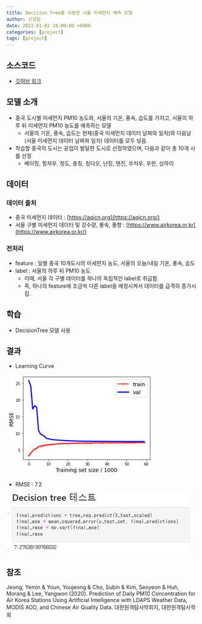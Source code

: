 ```yaml
---
title: Decision Tree를 이용한 서울 미세먼지 예측 모델
author: 신성일
date: 2022-01-02 18:00:00 +0900
categories: [project]
tags: [project]
---
```


## 소스코드

- [깃허브 링크](https://github.com/Seongil-Shin/machineLearnig)

## 모델 소개

- 중국 도시별 미세먼지 PM10 농도와, 서울의 기온, 풍속, 습도를 가지고, 서울의 하루 뒤 미세먼지 PM10 농도를 예측하는 모델
  - 서울의 기온, 풍속, 습도는 현재(중국 미세먼지 데이터 날짜와 일치)와 다음날(서울 미세먼지 데이터 날짜와 일치) 데이터를 모두 넣음.
- 학습할 중국의 도시는 공업이 발달한 도시로 선정하였으며, 다음과 같이 총 10개 시를 선정
  - 베이징, 항저우, 청도, 충칭, 칭다오, 난징, 톈진, 쑤저우, 우한, 상하이

## 데이터

### 데이터 출처

- 중국 미세먼지 데이터 : [https://aqicn.org](https://aqicn.org/)
- 서울 구별 미세먼지 데이터 및 강수량, 풍속, 풍향 : [https://www.airkorea.or.kr](https://www.airkorea.or.kr/)

### 전처리

- feature : 일별 중국 10개도시의 미세먼지 농도, 서울의 오늘/내일 기온, 풍속, 습도
- label : 서울의 하루 뒤 PM10 농도
  - 이때, 서울 각 구별 데이터를 하나의 독립적인 label로 취급함.
  - 즉, 하나의 feature에 조금씩 다른 label을 매칭시켜서 데이터를 급격히 증가시킴.

## 학습

- DecisionTree 모델 사용

## 결과

- Learning Curve

![image-20220102181654794](../assets/img/2022-01-02-미세먼지예측모델/image-20220102181654794.png)

- RMSE : 7.2

![image-20220102181633815](../assets/img/2022-01-02-미세먼지예측모델/image-20220102181633815.png)

## 참조

Jeong, Yemin & Youn, Youjeong & Cho, Subin & Kim, Seoyeon & Huh, Morang & Lee, Yangwon (2020). Prediction of Daily PM10 Concentration for Air Korea Stations Using Artificial Intelligence with LDAPS Weather Data, MODIS AOD, and Chinese Air Quality Data. 대한원격탐사학회지, 대한원격탐사학회

